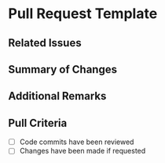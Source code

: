 # Pull Request Template

## Related Issues

## Summary of Changes

## Additional Remarks

## Pull Criteria

- [ ] Code commits have been reviewed
- [ ] Changes have been made if requested
